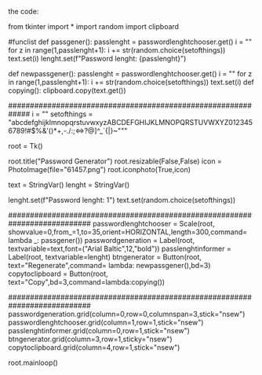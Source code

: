 the code:

from tkinter import *
import random
import clipboard

#funclist
def passgener():
    passlenght = passwordlenghtchooser.get()
    i = ""
    for z in range(1,passlenght+1):
        i += str(random.choice(setofthings))
    text.set(i)
    lenght.set(f"Password lenght:   {passlenght}")

def newpassgener():
    passlenght = passwordlenghtchooser.get()
    i = ""
    for z in range(1,passlenght+1):
        i += str(random.choice(setofthings))
    text.set(i)
def copying():
    clipboard.copy(text.get())

#############################################################
i = ""
setofthings = "abcdefghijklmnopqrstuvwxyzABCDEFGHIJKLMNOPQRSTUVWXYZ0123456789!#$%&'()*+,-./:;<=>?@]^_`{|}~"""

root = Tk()

root.title("Password Generator")
root.resizable(False,False)
icon = PhotoImage(file="61457.png")
root.iconphoto(True,icon)




text = StringVar()
lenght = StringVar()

lenght.set(f"Password lenght:   1")
text.set(random.choice(setofthings))


###########################################################################
passwordlenghtchooser = Scale(root, showvalue=0,from_=1,to=35,orient=HORIZONTAL,length=300,command= lambda _: passgener())
passwordgeneration = Label(root, textvariable=text,font=("Arial Baltic",12,"bold"))
passlenghtinformer = Label(root, textvariable=lenght)
btngenerator = Button(root, text="Regenerate",command= lambda: newpassgener(),bd=3)
copytoclipboard = Button(root, text="Copy",bd=3,command=lambda:copying())

###########################################################################
passwordgeneration.grid(column=0,row=0,columnspan=3,stick="nsew")
passwordlenghtchooser.grid(column=1,row=1,stick="nsew")
passlenghtinformer.grid(column=0,row=1,stick="nsew")
btngenerator.grid(column=3,row=1,sticky="nsew")
copytoclipboard.grid(column=4,row=1,stick="nsew")

root.mainloop()
